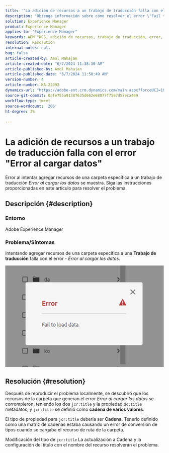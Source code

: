 ```yaml
---
title: '"La adición de recursos a un trabajo de traducción falla con el error \"Fail to load data\"'
description: "Obtenga información sobre cómo resolver el error \"Fail to load data\" al agregar recursos a un trabajo de traducción en Adobe Experience Manager."
solution: Experience Manager
product: Experience Manager
applies-to: "Experience Manager"
keywords: AEM "KCS, adición de recursos, trabajo de traducción, error, Error al cargar datos,, Experience Manager"
resolution: Resolution
internal-notes: null
bug: false
article-created-by: Amol Mahajan
article-created-date: "6/7/2024 11:38:30 AM"
article-published-by: Amol Mahajan
article-published-date: "6/7/2024 11:50:49 AM"
version-number: 4
article-number: KA-22092
dynamics-url: "https://adobe-ent.crm.dynamics.com/main.aspx?forceUCI=1&pagetype=entityrecord&etn=knowledgearticle&id=7834fa75-c224-ef11-840a-000d3a5bee19"
source-git-commit: 0afe755a91387635d662e68877f7567d57eca449
workflow-type: tm+mt
source-wordcount: '206'
ht-degree: 3%

---
```


# La adición de recursos a un trabajo de traducción falla con el error &quot;Error al cargar datos&quot;


Error al intentar agregar recursos de una carpeta específica a un trabajo de traducción *Error al cargar los datos* se muestra. Siga las instrucciones proporcionadas en este artículo para resolver el problema.

## Descripción {#description}


### <b>Entorno</b>

Adobe Experience Manager

### <b>Problema/Síntomas</b>

Intentando agregar recursos de una carpeta específica a una <b>Trabajo de traducción</b> falla con el error - *Error al cargar los datos*.

![](assets/___7934fa75-c224-ef11-840a-000d3a5bee19___.png)


## Resolución {#resolution}


Después de reproducir el problema localmente, se descubrió que los recursos de la carpeta que generan el error *Error al cargar los datos* se corrompieron, teniendo los dos `jcr:title` y la propiedad `dc:title` metadatos, y `jcr:title` se definió como <b>cadena de varios valores</b>.

El tipo de propiedad para `jcr:title` debería ser <b>Cadena</b>. Tenerlo definido como una matriz de cadenas estaba causando un error de conversión de tipos cuando se cargaba el recurso de ruta de la carpeta.

Modificación del tipo de `jcr:title` La actualización a Cadena y la configuración del título con el nombre del recurso resolverán el problema.
